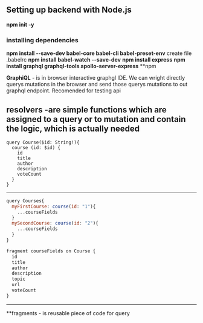## Setting up backend with Node.js

**npm init -y**

### installing dependencies

**npm install --save-dev babel-core babel-cli babel-preset-env**
create file .babelrc 
**npm install babel-watch --save-dev**
**npm install express** 
**npm install graphql graphql-tools apollo-server-express**
**npm 

**GraphiQL** - is in browser interactive graphgl IDE. We can wright directly querys mutations in the browser and send those querys mutations to out graphql endpoint. Recomended for testing api

**resolvers** -are simple functions which are assigned to a query or to mutation and contain the logic, which is actually needed
---
```GrapgQL
query Course($id: String!){
  course (id: $id) {
    id
    title
    author
    description
    voteCount
  }
}
```
---
```javascript
query Courses{
  myFirstCourse: course(id: "1"){
    ...courseFields
  }
  mySecondCourse: course(id: "2"){
    ...courseFields
  }
}

fragment courseFields on Course {
  id
  title
  author
  description
  topic
  url
  voteCount
}
```
---
**fragments - is reusable piece of code for query



